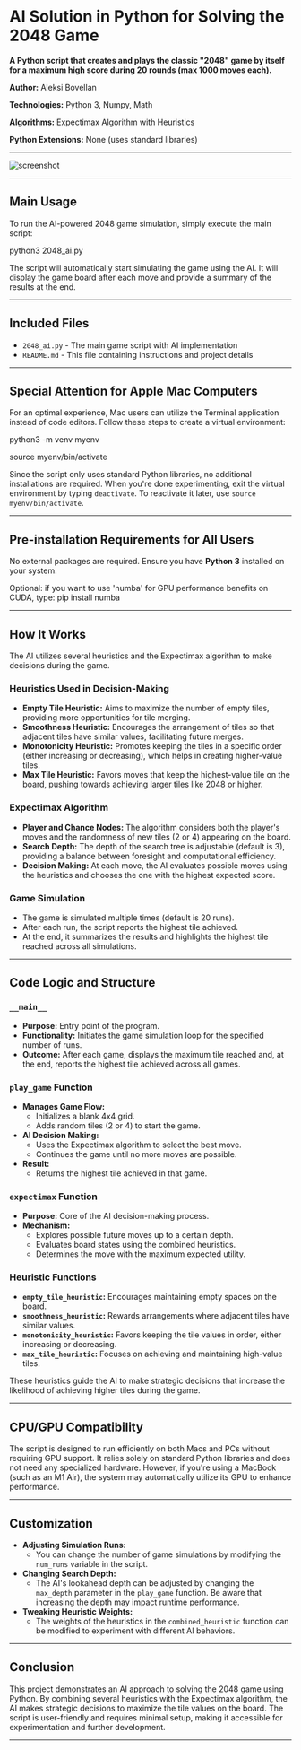 # AI Solution in Python for Solving the 2048 Game

**A Python script that creates and plays the classic "2048" game by itself for a maximum high score during 20 rounds (max 1000 moves each).**

**Author:** Aleksi Bovellan

**Technologies:** Python 3, Numpy, Math

**Algorithms:** Expectimax Algorithm with Heuristics

**Python Extensions:** None (uses standard libraries)

---

![screenshot](https://github.com/user-attachments/assets/9e0fbc98-8f6a-4f50-ae69-b9b5fc576897)

---

## Main Usage

To run the AI-powered 2048 game simulation, simply execute the main script:

python3 2048_ai.py

The script will automatically start simulating the game using the AI. It will display the game board after each move and provide a summary of the results at the end.

---

## Included Files

- `2048_ai.py` - The main game script with AI implementation
- `README.md` - This file containing instructions and project details

---

## Special Attention for Apple Mac Computers

For an optimal experience, Mac users can utilize the Terminal application instead of code editors. Follow these steps to create a virtual environment:

python3 -m venv myenv

source myenv/bin/activate

Since the script only uses standard Python libraries, no additional installations are required. When you're done experimenting, exit the virtual environment by typing `deactivate`. To reactivate it later, use `source myenv/bin/activate`.

---

## Pre-installation Requirements for All Users

No external packages are required. Ensure you have **Python 3** installed on your system.

Optional: if you want to use 'numba' for GPU performance benefits on CUDA, type: pip install numba

---

## How It Works

The AI utilizes several heuristics and the Expectimax algorithm to make decisions during the game.

### Heuristics Used in Decision-Making

- **Empty Tile Heuristic:** Aims to maximize the number of empty tiles, providing more opportunities for tile merging.
- **Smoothness Heuristic:** Encourages the arrangement of tiles so that adjacent tiles have similar values, facilitating future merges.
- **Monotonicity Heuristic:** Promotes keeping the tiles in a specific order (either increasing or decreasing), which helps in creating higher-value tiles.
- **Max Tile Heuristic:** Favors moves that keep the highest-value tile on the board, pushing towards achieving larger tiles like 2048 or higher.

### Expectimax Algorithm

- **Player and Chance Nodes:** The algorithm considers both the player's moves and the randomness of new tiles (2 or 4) appearing on the board.
- **Search Depth:** The depth of the search tree is adjustable (default is 3), providing a balance between foresight and computational efficiency.
- **Decision Making:** At each move, the AI evaluates possible moves using the heuristics and chooses the one with the highest expected score.

### Game Simulation

- The game is simulated multiple times (default is 20 runs).
- After each run, the script reports the highest tile achieved.
- At the end, it summarizes the results and highlights the highest tile reached across all simulations.

---

## Code Logic and Structure

### `__main__`

- **Purpose:** Entry point of the program.
- **Functionality:** Initiates the game simulation loop for the specified number of runs.
- **Outcome:** After each game, displays the maximum tile reached and, at the end, reports the highest tile achieved across all games.

### `play_game` Function

- **Manages Game Flow:**
  - Initializes a blank 4x4 grid.
  - Adds random tiles (2 or 4) to start the game.
- **AI Decision Making:**
  - Uses the Expectimax algorithm to select the best move.
  - Continues the game until no more moves are possible.
- **Result:**
  - Returns the highest tile achieved in that game.

### `expectimax` Function

- **Purpose:** Core of the AI decision-making process.
- **Mechanism:**
  - Explores possible future moves up to a certain depth.
  - Evaluates board states using the combined heuristics.
  - Determines the move with the maximum expected utility.

### Heuristic Functions

- **`empty_tile_heuristic`:** Encourages maintaining empty spaces on the board.
- **`smoothness_heuristic`:** Rewards arrangements where adjacent tiles have similar values.
- **`monotonicity_heuristic`:** Favors keeping the tile values in order, either increasing or decreasing.
- **`max_tile_heuristic`:** Focuses on achieving and maintaining high-value tiles.

These heuristics guide the AI to make strategic decisions that increase the likelihood of achieving higher tiles during the game.

---

## CPU/GPU Compatibility

The script is designed to run efficiently on both Macs and PCs without requiring GPU support. It relies solely on standard Python libraries and does not need any specialized hardware. However, if you're using a MacBook (such as an M1 Air), the system may automatically utilize its GPU to enhance performance.

---

## Customization

- **Adjusting Simulation Runs:**
  - You can change the number of game simulations by modifying the `num_runs` variable in the script.
- **Changing Search Depth:**
  - The AI's lookahead depth can be adjusted by changing the `max_depth` parameter in the `play_game` function. Be aware that increasing the depth may impact runtime performance.
- **Tweaking Heuristic Weights:**
  - The weights of the heuristics in the `combined_heuristic` function can be modified to experiment with different AI behaviors.

---

## Conclusion

This project demonstrates an AI approach to solving the 2048 game using Python. By combining several heuristics with the Expectimax algorithm, the AI makes strategic decisions to maximize the tile values on the board. The script is user-friendly and requires minimal setup, making it accessible for experimentation and further development.

---
